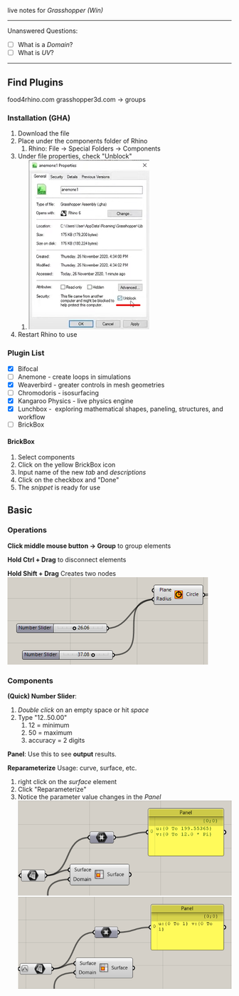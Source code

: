 live notes for *Grasshopper (Win)* 

---

Unanswered Questions: 
- [ ] What is a *Domain*?
- [ ] What is *UV*?

---
## Find Plugins
food4rhino.com
grasshopper3d.com -> groups

### Installation (GHA)
1. Download the file
2. Place under the components folder of Rhino
	1. Rhino: File -> Special Folders -> Components
3. Under file properties, check "Unblock"
	1. ![](_attachments/Plugin_Properties.png)
4. Restart Rhino to use 

### Plugin List
- [x] Bifocal
- [ ] Anemone - create loops in simulations
- [x] Weaverbird - greater controls in mesh geometries
- [ ] Chromodoris - isosurfacing
- [x] Kangaroo Physics - live physics engine
- [x] Lunchbox -  exploring mathematical shapes, paneling, structures, and workflow
- [ ] BrickBox

#### BrickBox
1. Select components
2. Click on the yellow BrickBox icon
3. Input name of the new *tab* and *descriptions*
4. Click on the checkbox and "Done"
5. The *snippet* is ready for use

## Basic
### Operations
**Click middle mouse button -> Group** to group elements

**Hold Ctrl + Drag** to disconnect elements

**Hold Shift + Drag** Creates two nodes
![](_attachments/2_Connections.png)

### Components
**(Quick) Number Slider**: 
1. *Double click* on an empty space or hit *space*
2. Type "12..50.00"
	1. 12 = minimum
	2. 50 = maximum
	3. accuracy = 2 digits

**Panel**: 
Use this to see **output** results. 

**Reparameterize**
Usage: curve, surface, etc. 
1. right click on the *surface* element
2. Click "Reparameterize"
3. Notice the parameter value changes in the *Panel*
![](_attachments/bfRepara.png)
![](_attachments/afRepara.png)

